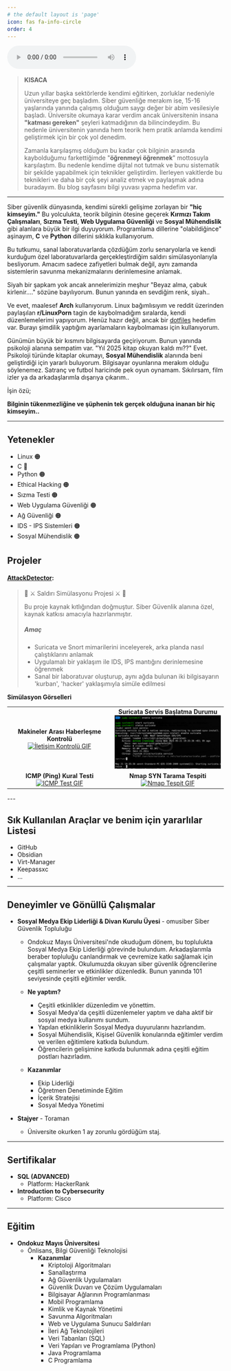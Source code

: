 ```yaml
---
# the default layout is 'page'
icon: fas fa-info-circle
order: 4
---
```


<audio controls>
  <source src="/assets/music/AURORA - Runaway.mp3" type="audio/mpeg">
  Tarayıcınız ses etiketini desteklemiyor.
</audio>

>**KISACA**
>
>Uzun yıllar başka sektörlerde kendimi eğitirken, zorluklar nedeniyle üniversiteye geç başladım. Siber güvenliğe merakım ise, 15-16 yaşlarında yanında çalışmış olduğum saygı değer bir abim vesilesiyle başladı. Üniversite okumaya karar verdim ancak üniversitenin insana **"katması gereken"** şeyleri katmadığının da bilincindeydim. Bu nedenle üniversitenin yanında hem teorik hem pratik anlamda kendimi geliştirmek için bir çok yol denedim.  
>
>Zamanla karşılaşmış olduğum bu kadar çok bilginin arasında kaybolduğumu farkettiğimde "**öğrenmeyi öğrenmek**" mottosuyla karşılaştım. Bu nedenle kendime dijital not tutmak ve bunu sistematik bir şekilde yapabilmek için teknikler geliştirdim. İlerleyen vakitlerde bu teknikleri ve daha bir çok şeyi analiz etmek ve paylaşmak adına buradayım. Bu blog sayfasını bilgi yuvası yapma hedefim var.

---

Siber güvenlik dünyasında, kendimi sürekli gelişime zorlayan bir **"hiç kimseyim."** Bu yolculukta, teorik bilginin ötesine geçerek **Kırmızı Takım Çalışmaları**, **Sızma Testi**, **Web Uygulama Güvenliği** ve **Sosyal Mühendislik** gibi alanlara büyük bir ilgi duyuyorum. Programlama dillerine "olabildiğince" aşinayım, **C** ve **Python** dillerini sıklıkla kullanıyorum.

Bu tutkumu, sanal laboratuvarlarda çözdüğüm zorlu senaryolarla ve kendi kurduğum özel laboratuvarlarda gerçekleştirdiğim saldırı simülasyonlarıyla besliyorum. Amacım sadece zafiyetleri bulmak değil, aynı zamanda sistemlerin savunma mekanizmalarını derinlemesine anlamak.

Siyah bir şapkam yok ancak annelerimizin meşhur "Beyaz alma, çabuk kirlenir...." sözüne bayılıyorum. Bunun yanında en sevdiğim renk, siyah..

Ve evet, maalesef **Arch** kullanıyorum. Linux bağımlısıyım ve reddit üzerinden paylaşılan **r/LinuxPorn** tagin de kaybolmadığım sıralarda, kendi düzenlemelerimi yapıyorum. Henüz hazır değil, ancak bir [dotfiles](https://github.com/cybalp/dotfiles) hedefim var. Burayı şimdilik yaptığım ayarlamaların kaybolmaması için kullanıyorum.

Günümün büyük bir kısmını bilgisayarda geçiriyorum. Bunun yanında psikoloji alanına sempatim var. "Yıl 2025 kitap okuyan kaldı mı??" Evet. Psikoloji türünde kitaplar okumayı, **Sosyal Mühendislik** alanında beni geliştirdiği için yararlı buluyorum. Bilgisayar oyunlarına merakım olduğu söylenemez. Satranç ve futbol haricinde pek oyun oynamam. Sıkılırsam, film izler ya da arkadaşlarımla dışarıya çıkarım.. 

İşin özü;

**Bilginin tükenmezliğine ve şüphenin tek gerçek olduğuna inanan bir hiç kimseyim..**


---



## Yetenekler

- Linux 🟠
- C 🔽
- Python 🟠
- Ethical Hacking 🟠
- Sızma Testi 🟠
- Web Uygulama Güvenliği 🟠
- Ağ Güvenliği 🟠
- IDS - IPS Sistemleri 🟠
- Sosyal Mühendislik 🟠

## Projeler

#### **[AttackDetector](https://github.com/cybalp/AttackDetector)**: 

> 👀 ⚔️ Saldırı Simülasyonu Projesi ⚔️ 👀
>
> Bu proje kaynak kıtlığından doğmuştur. Siber Güvenlik alanına özel, kaynak katkısı amacıyla hazırlanmıştır.
> ##### Amaç
> - Suricata ve Snort mimarilerini inceleyerek, arka planda nasıl çalıştıklarını anlamak
> - Uygulamalı bir yaklaşım ile IDS, IPS mantığını derinlemesine öğrenmek
> - Sanal bir laboratuvar oluşturup, aynı ağda bulunan iki bilgisayarın 'kurban', 'hacker' yaklaşımıyla simüle edilmesi

**Simülasyon Görselleri**
<table>
  <tr>
    <td align="center">
      <b>Makineler Arası Haberleşme Kontrolü</b><br>
      <a href="assets/img/aboutpage/iletisimkontrol.gif" target="_blank">
        <img src="assets/img/aboutpage/iletisimkontrol.gif" alt="İletişim Kontrolü GIF" width="280">
      </a>
    </td>
    <td align="center">
      <b>Suricata Servis Başlatma Durumu</b><br>
      <a href="assets/img/aboutpage/servisbaslatmasi.png" target="_blank">
        <img src="assets/img/aboutpage/servisbaslatmasi.png" alt="Servis Başlatma Görseli" width="280">
      </a>
    </td>
  </tr>
  <tr>
    <td align="center">
      <b>ICMP (Ping) Kural Testi</b><br>
      <a href="assets/img/aboutpage/test-2.gif" target="_blank">
        <img src="assets/img/aboutpage/test-2.gif" alt="ICMP Test GIF" width="280">
      </a>
    </td>
    <td align="center">
      <b>Nmap SYN Tarama Tespiti</b><br>
      <a href="assets/img/aboutpage/test-3.gif" target="_blank">
        <img src="assets/img/aboutpage/test-3.gif" alt="Nmap Tespit GIF" width="280">
      </a>
    </td>
  </tr>
</table>
---

## Sık Kullanılan Araçlar ve **benim için yararlılar** Listesi

- GitHub
- Obsidian
- Virt-Manager
- Keepassxc
- ...

---

## Deneyimler ve Gönüllü Çalışmalar

- **Sosyal Medya Ekip Liderliği & Divan Kurulu Üyesi** - omusiber Siber Güvenlik Topluluğu

	- Ondokuz Mayıs Üniversitesi'nde okuduğum dönem, bu toplulukta Sosyal Medya Ekip Liderliği görevinde bulundum. Arkadaşlarımla beraber topluluğu canlandırmak ve çevremize katkı sağlamak için çalışmalar yaptık. Okulumuzda okuyan siber güvenlik öğrencilerine çeşitli seminerler ve etkinlikler düzenledik.  Bunun yanında 101 seviyesinde çeşitli eğitimler verdik. 
	
	- **Ne yaptım?**
		- Çeşitli etkinlikler düzenledim ve yönettim.
		- Sosyal Medya'da çeşitli düzenlemeler yaptım ve daha aktif bir sosyal medya kullanımı sundum.
		- Yapılan etkinliklerin Sosyal Medya duyurularını hazırlandım.
		- Sosyal Mühendislik, Kişisel Güvenlik konularında eğitimler verdim ve verilen eğitimlere katkıda bulundum.
		- Öğrencilerin gelişimine katkıda bulunmak adına çeşitli eğitim postları hazırladım. 
	- **Kazanımlar**
		- Ekip Liderliği
		- Öğretmen Denetiminde Eğitim
		- İçerik Stratejisi
		- Sosyal Medya Yönetimi


- **Stajyer** - Toraman

	- Üniversite okurken 1 ay zorunlu gördüğüm staj. 

---

## Sertifikalar

- **SQL (ADVANCED)**
	- Platform: HackerRank
- **Introduction to Cybersecurity**
	- Platform: Cisco

---

## Eğitim

- **Ondokuz Mayıs Üniversitesi**
	- Önlisans, Bilgi Güvenliği Teknolojisi
		- **Kazanımlar**
			- Kriptoloji Algoritmaları
			- Sanallaştırma
			- Ağ Güvenlik Uygulamaları
			- Güvenlik Duvarı ve Çözüm Uygulamaları
			- Bilgisayar Ağlarının Programlanması
			- Mobil Programlama
			- Kimlik ve Kaynak Yönetimi
			- Savunma Algoritmaları
			- Web ve Uygulama Sunucu Saldırıları
			- İleri Ağ Teknolojileri 
			- Veri Tabanları (SQL)
			- Veri Yapıları ve Programlama (Python)
			- Java Programlama
			- C Programlama
